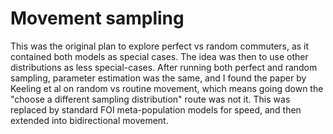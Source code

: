 # Movement sampling
This was the original plan to explore perfect vs random commuters, as it contained both models as special cases. The idea was then to use other distributions as less special-cases. After running both perfect and random sampling, parameter estimation was the same, and I found the paper by Keeling et al on random vs routine movement, which means going down the "choose a different sampling distribution" route was not it.
This was replaced by standard FOI meta-population models for speed, and then extended into bidirectional movement.